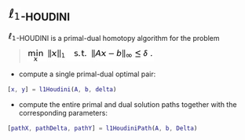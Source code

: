 ## ![ell_1_big](https://github.com/chrbraue/l1Houdini/blob/master/aux/ell_1_big.jpg)-HOUDINI

![ell_1](https://github.com/chrbraue/l1Houdini/blob/master/aux/ell_1.jpg)-HOUDINI is a primal-dual homotopy algorithm for the problem
>![p_delta](https://github.com/chrbraue/l1Houdini/blob/master/aux/p_delta.jpg)

- compute a single primal-dual optimal pair:
```matlab
[x, y] = l1Houdini(A, b, delta)
```

- compute the entire primal and dual solution paths together with the corresponding parameters:
```matlab
[pathX, pathDelta, pathY] = l1HoudiniPath(A, b, Delta)
```